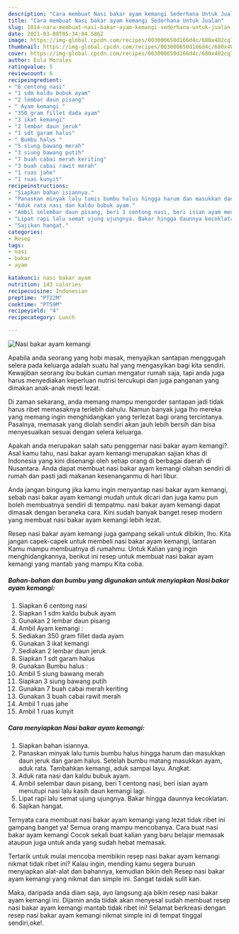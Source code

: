 ```yaml
---
description: "Cara membuat Nasi bakar ayam kemangi Sederhana Untuk Jualan"
title: "Cara membuat Nasi bakar ayam kemangi Sederhana Untuk Jualan"
slug: 1014-cara-membuat-nasi-bakar-ayam-kemangi-sederhana-untuk-jualan
date: 2021-03-08T05:34:04.586Z
image: https://img-global.cpcdn.com/recipes/003000650d166d4c/680x482cq70/nasi-bakar-ayam-kemangi-foto-resep-utama.jpg
thumbnail: https://img-global.cpcdn.com/recipes/003000650d166d4c/680x482cq70/nasi-bakar-ayam-kemangi-foto-resep-utama.jpg
cover: https://img-global.cpcdn.com/recipes/003000650d166d4c/680x482cq70/nasi-bakar-ayam-kemangi-foto-resep-utama.jpg
author: Eula Morales
ratingvalue: 5
reviewcount: 6
recipeingredient:
- "6 centong nasi"
- "1 sdm kaldu bubuk ayam"
- "2 lembar daun pisang"
- " Ayam kemangi "
- "350 gram fillet dada ayam"
- "3 ikat kemangi"
- "2 lembar daun jeruk"
- "1 sdt garam halus"
- " Bumbu halus "
- "5 siung bawang merah"
- "3 siung bawang putih"
- "7 buah cabai merah keriting"
- "3 buah cabai rawit merah"
- "1 ruas jahe"
- "1 ruas kunyit"
recipeinstructions:
- "Siapkan bahan isiannya."
- "Panaskan minyak lalu tumis bumbu halus hingga harum dan masukkan daun jeruk dan garam halus. Setelah bumbu matang masukkan ayam, aduk rata. Tambahkan kemangi, aduk sampai layu. Angkat."
- "Aduk rata nasi dan kaldu bubuk ayam."
- "Ambil selembar daun pisang, beri 1 centong nasi, beri isian ayam menutupi nasi lalu kasih daun kemangi lagi."
- "Lipat rapi lalu semat ujung ujungnya. Bakar hingga daunnya kecoklatan."
- "Sajikan hangat."
categories:
- Resep
tags:
- nasi
- bakar
- ayam

katakunci: nasi bakar ayam 
nutrition: 143 calories
recipecuisine: Indonesian
preptime: "PT22M"
cooktime: "PT59M"
recipeyield: "4"
recipecategory: Lunch

---
```



![Nasi bakar ayam kemangi](https://img-global.cpcdn.com/recipes/003000650d166d4c/680x482cq70/nasi-bakar-ayam-kemangi-foto-resep-utama.jpg)

Apabila anda seorang yang hobi masak, menyajikan santapan menggugah selera pada keluarga adalah suatu hal yang mengasyikan bagi kita sendiri. Kewajiban seorang ibu bukan cuman mengatur rumah saja, tapi anda juga harus menyediakan keperluan nutrisi tercukupi dan juga panganan yang dimakan anak-anak mesti lezat.

Di zaman  sekarang, anda memang mampu mengorder santapan jadi tidak harus ribet memasaknya terlebih dahulu. Namun banyak juga lho mereka yang memang ingin menghidangkan yang terlezat bagi orang tercintanya. Pasalnya, memasak yang diolah sendiri akan jauh lebih bersih dan bisa menyesuaikan sesuai dengan selera keluarga. 



Apakah anda merupakan salah satu penggemar nasi bakar ayam kemangi?. Asal kamu tahu, nasi bakar ayam kemangi merupakan sajian khas di Indonesia yang kini disenangi oleh setiap orang di berbagai daerah di Nusantara. Anda dapat membuat nasi bakar ayam kemangi olahan sendiri di rumah dan pasti jadi makanan kesenanganmu di hari libur.

Anda jangan bingung jika kamu ingin menyantap nasi bakar ayam kemangi, sebab nasi bakar ayam kemangi mudah untuk dicari dan juga kamu pun boleh membuatnya sendiri di tempatmu. nasi bakar ayam kemangi dapat dimasak dengan beraneka cara. Kini sudah banyak banget resep modern yang membuat nasi bakar ayam kemangi lebih lezat.

Resep nasi bakar ayam kemangi juga gampang sekali untuk dibikin, lho. Kita jangan capek-capek untuk membeli nasi bakar ayam kemangi, lantaran Kamu mampu membuatnya di rumahmu. Untuk Kalian yang ingin menghidangkannya, berikut ini resep untuk membuat nasi bakar ayam kemangi yang mantab yang mampu Kita coba.

<!--inarticleads1-->

##### Bahan-bahan dan bumbu yang digunakan untuk menyiapkan Nasi bakar ayam kemangi:

1. Siapkan 6 centong nasi
1. Siapkan 1 sdm kaldu bubuk ayam
1. Gunakan 2 lembar daun pisang
1. Ambil  Ayam kemangi :
1. Sediakan 350 gram fillet dada ayam
1. Gunakan 3 ikat kemangi
1. Sediakan 2 lembar daun jeruk
1. Siapkan 1 sdt garam halus
1. Gunakan  Bumbu halus :
1. Ambil 5 siung bawang merah
1. Siapkan 3 siung bawang putih
1. Gunakan 7 buah cabai merah keriting
1. Gunakan 3 buah cabai rawit merah
1. Ambil 1 ruas jahe
1. Ambil 1 ruas kunyit




<!--inarticleads2-->

##### Cara menyiapkan Nasi bakar ayam kemangi:

1. Siapkan bahan isiannya.
1. Panaskan minyak lalu tumis bumbu halus hingga harum dan masukkan daun jeruk dan garam halus. Setelah bumbu matang masukkan ayam, aduk rata. Tambahkan kemangi, aduk sampai layu. Angkat.
1. Aduk rata nasi dan kaldu bubuk ayam.
1. Ambil selembar daun pisang, beri 1 centong nasi, beri isian ayam menutupi nasi lalu kasih daun kemangi lagi.
1. Lipat rapi lalu semat ujung ujungnya. Bakar hingga daunnya kecoklatan.
1. Sajikan hangat.




Ternyata cara membuat nasi bakar ayam kemangi yang lezat tidak ribet ini gampang banget ya! Semua orang mampu mencobanya. Cara buat nasi bakar ayam kemangi Cocok sekali buat kalian yang baru belajar memasak ataupun juga untuk anda yang sudah hebat memasak.

Tertarik untuk mulai mencoba membikin resep nasi bakar ayam kemangi nikmat tidak ribet ini? Kalau ingin, mending kamu segera buruan menyiapkan alat-alat dan bahannya, kemudian bikin deh Resep nasi bakar ayam kemangi yang nikmat dan simple ini. Sangat taidak sulit kan. 

Maka, daripada anda diam saja, ayo langsung aja bikin resep nasi bakar ayam kemangi ini. Dijamin anda tiidak akan menyesal sudah membuat resep nasi bakar ayam kemangi mantab tidak ribet ini! Selamat berkreasi dengan resep nasi bakar ayam kemangi nikmat simple ini di tempat tinggal sendiri,oke!.

